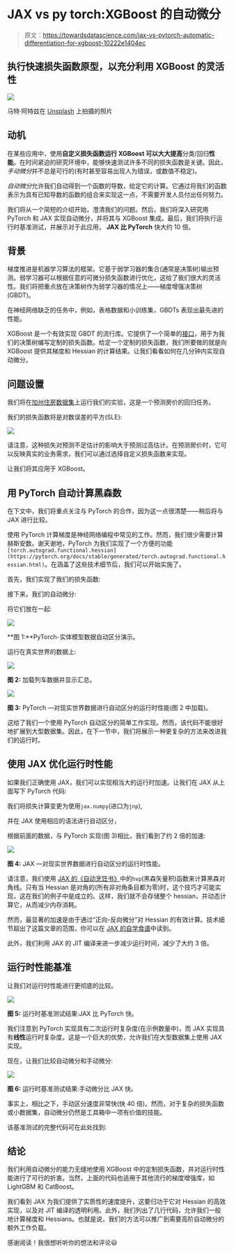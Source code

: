 # JAX vs py torch:XGBoost 的自动微分

> 原文：<https://towardsdatascience.com/jax-vs-pytorch-automatic-differentiation-for-xgboost-10222e1404ec>

## 执行快速损失函数原型，以充分利用 XGBoost 的灵活性

![](img/5f135c7ea2662ba5c6e776bd858d388f.png)

马特·阿特兹在 [Unsplash](https://unsplash.com?utm_source=medium&utm_medium=referral) 上拍摄的照片

## 动机

在某些应用中，使用**自定义损失函数运行 XGBoost 可以大大提高**分类/回归**性能**。在时间紧迫的研究环境中，能够快速测试许多不同的损失函数是关键。因此，*手动微分*并不总是可行的(有时甚至容易出现人为错误，或数值不稳定)。

*自动微分*允许我们自动得到一个函数的导数，给定它的计算。它通过将我们的函数表示为具有已知导数的函数的组合来实现这一点，不需要开发人员付出任何努力。

我们将从一个简短的介绍开始，澄清我们的问题。然后，我们将深入研究用 PyTorch 和 JAX 实现自动微分，并将其与 XGBoost 集成。最后，我们将执行运行时基准测试，并展示对于此应用， **JAX 比 PyTorch** 快大约 10 倍。

## 背景

梯度推进是机器学习算法的框架。它基于弱学习器的集合(通常是决策树)输出预测。弱学习器可以根据任意的可微分损失函数进行优化，这给了我们很大的灵活性。我们将把重点放在决策树作为弱学习器的情况上——梯度增强决策树(GBDT)。

在神经网络缺乏的任务中，例如，表格数据和小训练集，GBDTs 表现出最先进的性能。

XGBoost 是一个有效实现 GBDT 的流行库。它提供了一个简单的[接口](https://xgboost.readthedocs.io/en/stable/tutorials/custom_metric_obj.html)，用于为我们的决策树编写定制的损失函数。给定一个定制的损失函数，我们所要做的就是向 XGBoost 提供其梯度和 Hessian 的计算结果。让我们看看如何在几分钟内实现自动微分。

## 问题设置

我们将在[加州住房数据集](https://scikit-learn.org/stable/datasets/real_world.html#california-housing-dataset)上运行我们的实验，这是一个预测房价的回归任务。

我们的损失函数将是对数误差的平方(SLE):

![](img/08eccd868f986383c765eb1e245933f6.png)

请注意，这种损失对预测不足估计的影响大于预测过高估计。在预测房价时，它可以反映真实的业务需求，我们可以通过选择自定义损失函数来实现。

让我们将其应用于 XGBoost。

## 用 PyTorch 自动计算黑森数

在下文中，我们将重点关注与 PyTorch 的合作，因为这一点很清楚——稍后将与 JAX 进行比较。

使用 PyTorch 计算梯度是神经网络编程中常见的工作。然而，我们很少需要计算赫斯安数。谢天谢地，PyTorch 为我们实现了一个方便的功能`[torch.autograd.functional.hessian](https://pytorch.org/docs/stable/generated/torch.autograd.functional.hessian.html)`。在涵盖了这些技术细节后，我们可以开始实施了。

首先，我们实现了我们的损失函数:

接下来，我们的自动微分:

将它们放在一起:

![](img/87c9b441d0c9172936810bbffdd31f83.png)

**图 1:**PyTorch-实体模型数据自动区分演示。

运行在真实世界的数据上:

![](img/2d66d630b6ad34d20c6009e362c1c589.png)

**图 2:** 加载列车数据并显示汇总。

![](img/705cb6b2997c616c8bbb20b50a3b7d74.png)

**图 3:** PyTorch —对现实世界数据进行自动区分的运行时性能(图 2 中加载)。

这给了我们一个使用 PyTorch 自动区分的简单工作实现。然而，该代码不能很好地扩展到大型数据集。因此，在下一节中，我们将展示一种更复杂的方法来改进我们的运行时。

## 使用 JAX 优化运行时性能

如果我们正确使用 JAX，我们可以实现相当大的运行时加速。让我们在 JAX 从上面写下 PyTorch 代码:

我们将损失计算变更为使用`jax.numpy`(进口为`jnp`),

并在 JAX 使用相应的语法进行自动区分，

根据前面的数据，与 PyTorch 实现(图 3)相比，我们看到了约 2 倍的加速:

![](img/2f4bc167354fb1e8b7a901c7b8b02254.png)

**图 4:** JAX —对现实世界数据进行自动区分的运行时性能。

请注意，我们使用 [JAX 的《自动烹饪书》](https://jax.readthedocs.io/en/latest/notebooks/autodiff_cookbook.html#hessian-vector-products-using-both-forward-and-reverse-mode)中的`hvp`(黑森矢量积)函数来计算黑森对角线。只有当 Hessian 是对角的(所有非对角条目都为零)时，这个技巧才可能实现，这在我们的例子中是成立的。这样，我们就不会存储整个 hessian，并动态计算它，从而减少内存消耗。

然而，最显著的加速是由于通过“正向-反向微分”对 Hessian 的有效计算。技术细节超出了这篇文章的范围，你可以在 [JAX 的自学食谱](https://jax.readthedocs.io/en/latest/notebooks/autodiff_cookbook.html#hessian-vector-products-using-both-forward-and-reverse-mode)中读到。

此外，我们利用 JAX 的 JIT 编译来进一步减少运行时间，减少了大约 3 倍。

## 运行时性能基准

让我们对运行时性能进行更彻底的比较。

![](img/27fe553767bbb3f16cccc394e02e0940.png)

**图 5:** 运行时基准测试结果:JAX 比 PyTorch 快。

我们注意到 PyTorch 实现具有二次运行时复杂度(在示例数量中)，而 JAX 实现具有**线性**运行时复杂度。这是一个巨大的优势，允许我们在大型数据集上使用 JAX 实现。

现在，让我们比较自动微分和手动微分:

![](img/3f765452cb33d859c7b0e183481e826e.png)

**图 6:** 运行时基准测试结果:手动微分比 JAX 快。

事实上，相比之下，手动区分速度非常快(快 40 倍)。然而，对于复杂的损失函数或小数据集，自动微分仍然是工具箱中一项有价值的技能。

该基准测试的完整代码可在此处找到:

[](https://github.com/1danielr/auto-gb)  

## 结论

我们利用自动微分的能力无缝地使用 XGBoost 中的定制损失函数，并对运行时性能进行了可行的折衷。当然，上面的代码也适用于其他流行的梯度增强库，如 LightGBM 和 CatBoost。

我们看到 JAX 为我们提供了实质性的速度提升，这要归功于它对 Hessian 的高效实现，以及对 JIT 编译的透明利用。此外，我们列出了几行代码，允许我们一般地计算梯度和 Hessians。也就是说，我们的方法可以推广到需要高阶自动微分的额外工作负载。

感谢阅读！我很想听听你的想法和评论😃